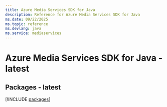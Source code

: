 ```yaml
---
title: Azure Media Services SDK for Java
description: Reference for Azure Media Services SDK for Java
ms.date: 09/22/2025
ms.topic: reference
ms.devlang: java
ms.service: mediaservices
---
```

# Azure Media Services SDK for Java - latest
## Packages - latest
[!INCLUDE [packages](media-services-index.md)]